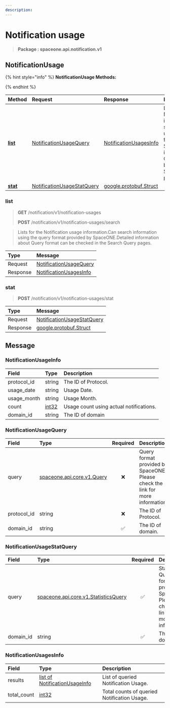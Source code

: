 ```yaml
---
description:  
---
```

# Notification usage

>  **Package : spaceone.api.notification.v1**

## NotificationUsage

{% hint style="info" %}
**NotificationUsage Methods:**

{%  endhint %}


| Method | Request | Response | Description |
| :--- | :--- | :--- | :--- |
| [**list**](notification-usage.md#list)|   [NotificationUsageQuery](notification-usage.md#notificationusagequery) |   [NotificationUsagesInfo](notification-usage.md#notificationusagesinfo) | Lists for the Notification usage information.Can search information using the query format provided by SpaceONE.Detailed information about Query format can be checked in the Search Query pages. |
| [**stat**](notification-usage.md#stat)|   [NotificationUsageStatQuery](notification-usage.md#notificationusagestatquery) |  [google.protobuf.Struct](https://github.com/protocolbuffers/protobuf/blob/master/src/google/protobuf/struct.proto)|  | 
 

 
### list
> **GET** /notification/v1/notification-usages
>
> **POST** /notification/v1/notification-usages/search


> Lists for the Notification usage information.Can search information using the query format provided by SpaceONE.Detailed information about Query format can be checked in the Search Query pages.

| Type | Message |
| :--- | :--- |
| Request | [NotificationUsageQuery](notification-usage.md#notificationusagequery) |
| Response |  [NotificationUsagesInfo](notification-usage.md#notificationusagesinfo)  |
 
 

 
### stat
> **POST** /notification/v1/notification-usages/stat
>


| Type | Message |
| :--- | :--- |
| Request | [NotificationUsageStatQuery](notification-usage.md#notificationusagestatquery) |
| Response | [google.protobuf.Struct](https://github.com/protocolbuffers/protobuf/blob/master/src/google/protobuf/struct.proto) |


## 

## Message

### NotificationUsageInfo
| Field | Type |  Description |
| :--- | :--- | :--- |
| protocol_id |string | The ID of Protocol.|
| usage_date |string | Usage Date.|
| usage_month |string | Usage Month.|
| count |[int32](https://github.com/protocolbuffers/protobuf/blob/master/src/google/protobuf/type.proto) | Usage count using actual notifications.|
| domain_id |string | The ID of domain|

### NotificationUsageQuery
| Field | Type | Required | Description |
| :--- | :--- | :---: | :--- |
| query |[spaceone.api.core.v1.Query](https://spaceone-dev.gitbook.io/api-reference/common-v1/search-query)|❌| Query format provided by SpaceONE. Please check the link for more information.|
| protocol_id |string|❌| The ID of Protocol.|
| domain_id |string|✅| The ID of domain.|

### NotificationUsageStatQuery
| Field | Type | Required | Description |
| :--- | :--- | :---: | :--- |
| query |[spaceone.api.core.v1.StatisticsQuery](https://spaceone-dev.gitbook.io/api-reference/common-v1/statistics-query)|✅| Statistics Query format provided by SpaceONE. Please check the link for more information.|
| domain_id |string|✅| The ID of domain.|

### NotificationUsagesInfo
| Field | Type |  Description |
| :--- | :--- | :--- |
| results |[list of NotificationUsageInfo](notification-usage.md#notificationusageinfo) | List of queried Notification Usage.|
| total_count |[int32](https://github.com/protocolbuffers/protobuf/blob/master/src/google/protobuf/type.proto) | Total counts of queried Notification Usage.|
